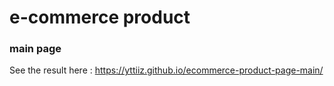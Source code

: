 # e-commerce product

### main page

See the result here : https://yttiiz.github.io/ecommerce-product-page-main/
